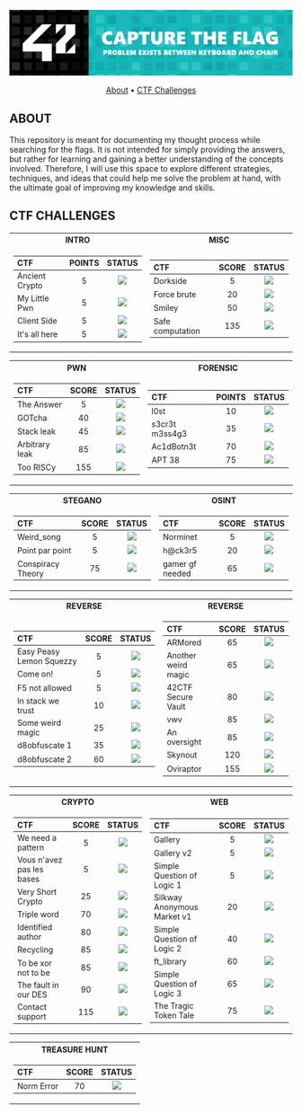 <p align="center">
  <img src="https://github.com/jotavare/jotavare/blob/main/42/banner/ctf/ctf_banner.png">
</p>

<p align="center">
	<a href="#about">About</a> •
	<a href="#ctf-challenges">CTF Challenges</a>
</p>

## ABOUT
This repository is meant for documenting my thought process while searching for the flags. It is not intended for simply providing the answers, but rather for learning and gaining a better understanding of the concepts involved. Therefore, I will use this space to explore different strategies, techniques, and ideas that could help me solve the problem at hand, with the ultimate goal of improving my knowledge and skills.

## CTF CHALLENGES
<div align="center">
<table>
<tr><th>INTRO</th><th>MISC</th></tr>
<tr><td>

| CTF | POINTS | STATUS |
| :--- | :---: | :---: |
| Ancient Crypto	| 5	| <img src="https://img.shields.io/badge/done-sucess" /> |
| My Little Pwn		| 5	| <img src="https://img.shields.io/badge/done-sucess" /> |
| Client Side		| 5	| <img src="https://img.shields.io/badge/done-sucess" /> |
| It's all here		| 5	| <img src="https://img.shields.io/badge/done-sucess" /> |

</td><td>

| CTF | SCORE | STATUS |
| :--- | :---: | :---: |
| Dorkside		| 5	| <img src="https://img.shields.io/badge/done-sucess" /> |
| Force brute		| 20	| <img src="https://img.shields.io/badge/waiting-red" /> |
| Smiley		| 50	| <img src="https://img.shields.io/badge/waiting-red" /> |
| Safe computation	| 135	| <img src="https://img.shields.io/badge/waiting-red" /> |

</td></tr> </table>
</div>

<div align="center">
<table>
<tr><th>PWN</th><th>FORENSIC</th></tr>
<tr><td>

| CTF | SCORE | STATUS |
| :--- | :---: | :---: |
| The Answer		| 5	| <img src="https://img.shields.io/badge/done-sucess" /> |
| GOTcha		| 40	| <img src="https://img.shields.io/badge/waiting-red" /> |
| Stack leak		| 45	| <img src="https://img.shields.io/badge/waiting-red" /> |
| Arbitrary leak	| 85	| <img src="https://img.shields.io/badge/waiting-red" /> |
| Too RISCy		| 155	| <img src="https://img.shields.io/badge/waiting-red" /> |

</td><td>

| CTF | POINTS | STATUS |
| :--- | :---: | :---: |
| l0st			| 10	| <img src="https://img.shields.io/badge/waiting-red" /> |
| s3cr3t m3ss4g3	| 35	| <img src="https://img.shields.io/badge/waiting-red" /> |
| Ac1dBotn3t		| 70	| <img src="https://img.shields.io/badge/waiting-red" /> |
| APT 38		| 75	| <img src="https://img.shields.io/badge/waiting-red" /> |

</td></tr> </table>
</div>

<div align="center">
<table>
<tr><th>STEGANO</th><th>OSINT</th></tr>
<tr><td>

| CTF | SCORE | STATUS |
| :--- | :---: | :---: |
| Weird_song		| 5	| <img src="https://img.shields.io/badge/waiting-red" /> |
| Point par point	| 5	| <img src="https://img.shields.io/badge/waiting-red" /> |
| Conspiracy Theory	| 75	| <img src="https://img.shields.io/badge/waiting-red" /> |

</td><td>

| CTF | SCORE | STATUS |
| :--- | :---: | :---: |
| Norminet		| 5	| <img src="https://img.shields.io/badge/waiting-red" /> |
| h@ck3r5		| 20	| <img src="https://img.shields.io/badge/waiting-red" /> |
| gamer gf needed	| 65	| <img src="https://img.shields.io/badge/waiting-red" /> |

</td></tr> </table>
</div>

<div align="center">
<table>
<tr><th>REVERSE</th><th>REVERSE</th></tr>
<tr><td>

| CTF | SCORE | STATUS |
| :--- | :---: | :---: |
| Easy Peasy Lemon Squezzy	| 5	| <img src="https://img.shields.io/badge/done-sucess" /> |
| Come on!			| 5	| <img src="https://img.shields.io/badge/waiting-red" /> |
| F5 not allowed		| 5	| <img src="https://img.shields.io/badge/waiting-red" /> |
| In stack we trust		| 10	| <img src="https://img.shields.io/badge/waiting-red" /> |
| Some weird magic		| 25	| <img src="https://img.shields.io/badge/waiting-red" /> |
| d8obfuscate 1			| 35	| <img src="https://img.shields.io/badge/waiting-red" /> |
| d8obfuscate 2			| 60	| <img src="https://img.shields.io/badge/waiting-red" /> |

</td><td>

| CTF | SCORE | STATUS |
| :--- | :---: | :---: |
| ARMored			| 65	| <img src="https://img.shields.io/badge/waiting-red" /> |
| Another weird magic		| 65	| <img src="https://img.shields.io/badge/waiting-red" /> |
| 42CTF Secure Vault		| 80	| <img src="https://img.shields.io/badge/waiting-red" /> |
| vwv				| 85	| <img src="https://img.shields.io/badge/waiting-red" /> |
| An oversight			| 85	| <img src="https://img.shields.io/badge/waiting-red" /> |
| Skynout			| 120	| <img src="https://img.shields.io/badge/waiting-red" /> |
| Oviraptor			| 155	| <img src="https://img.shields.io/badge/waiting-red" /> |

</td></tr> </table>
</div>

<div align="center">
<table>
<tr><th>CRYPTO</th><th>WEB</th></tr>
<tr><td>

| CTF | SCORE | STATUS |
| :--- | :---: | :---: |
| We need a pattern		| 5	| <img src="https://img.shields.io/badge/done-sucess" /> |
| Vous n'avez pas les bases	| 5	| <img src="https://img.shields.io/badge/done-sucess" /> |
| Very Short Crypto		| 25	| <img src="https://img.shields.io/badge/waiting-red" /> |
| Triple word			| 70	| <img src="https://img.shields.io/badge/waiting-red" /> |
| Identified author		| 80	| <img src="https://img.shields.io/badge/waiting-red" /> |
| Recycling			| 85	| <img src="https://img.shields.io/badge/waiting-red" /> |
| To be xor not to be		| 85	| <img src="https://img.shields.io/badge/waiting-red" /> |
| The fault in our DES		| 90	| <img src="https://img.shields.io/badge/waiting-red" /> |
| Contact support		| 115	| <img src="https://img.shields.io/badge/waiting-red" /> |

</td><td>

| CTF | SCORE | STATUS |
| :--- | :---: | :---: |
| Gallery			| 5	| <img src="https://img.shields.io/badge/waiting-red" /> |
| Gallery v2			| 5	| <img src="https://img.shields.io/badge/waiting-red" /> |
| Simple Question of Logic 1	| 5	| <img src="https://img.shields.io/badge/waiting-red" /> |
| Silkway Anonymous Market v1	| 20	| <img src="https://img.shields.io/badge/waiting-red" /> |
| Simple Question of Logic 2	| 40	| <img src="https://img.shields.io/badge/waiting-red" /> |
| ft_library			| 60	| <img src="https://img.shields.io/badge/waiting-red" /> |
| Simple Question of Logic 3	| 65	| <img src="https://img.shields.io/badge/waiting-red" /> |
| The Tragic Token Tale		| 75	| <img src="https://img.shields.io/badge/waiting-red" /> |

</td></tr> </table>
</div>

<div align="center">
<table>
<tr><th>TREASURE HUNT</th>
<tr><td>

| CTF | SCORE | STATUS |
| :--- | :---: | :---: |
| Norm Error			| 70	| <img src="https://img.shields.io/badge/waiting-red" /> |

</td></tr> </table>
</div>
